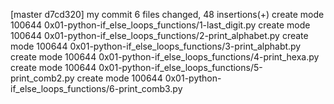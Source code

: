 [master d7cd320] my commit
 6 files changed, 48 insertions(+)
 create mode 100644 0x01-python-if_else_loops_functions/1-last_digit.py
 create mode 100644 0x01-python-if_else_loops_functions/2-print_alphabet.py
 create mode 100644 0x01-python-if_else_loops_functions/3-print_alphabt.py
 create mode 100644 0x01-python-if_else_loops_functions/4-print_hexa.py
 create mode 100644 0x01-python-if_else_loops_functions/5-print_comb2.py
 create mode 100644 0x01-python-if_else_loops_functions/6-print_comb3.py

